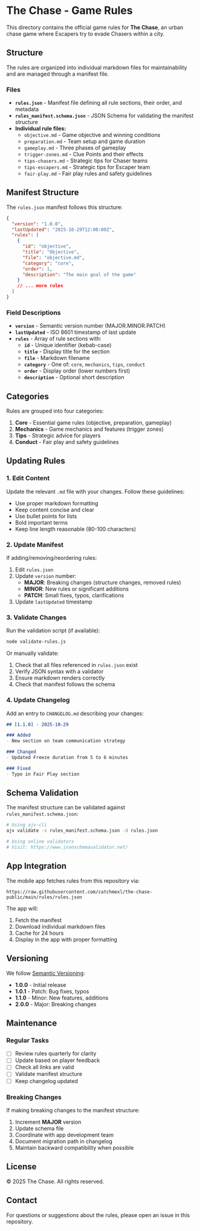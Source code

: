 # The Chase - Game Rules

This directory contains the official game rules for **The Chase**, an urban chase game where Escapers try to evade Chasers within a city.

## Structure

The rules are organized into individual markdown files for maintainability and are managed through a manifest file.

### Files

- **`rules.json`** - Manifest file defining all rule sections, their order, and metadata
- **`rules_manifest.schema.json`** - JSON Schema for validating the manifest structure
- **Individual rule files:**
  - `objective.md` - Game objective and winning conditions
  - `preparation.md` - Team setup and game duration
  - `gameplay.md` - Three phases of gameplay
  - `trigger-zones.md` - Clue Points and their effects
  - `tips-chasers.md` - Strategic tips for Chaser teams
  - `tips-escapers.md` - Strategic tips for Escaper team
  - `fair-play.md` - Fair play rules and safety guidelines

## Manifest Structure

The `rules.json` manifest follows this structure:

```json
{
  "version": "1.0.0",
  "lastUpdated": "2025-10-29T12:00:00Z",
  "rules": [
    {
      "id": "objective",
      "title": "Objective",
      "file": "objective.md",
      "category": "core",
      "order": 1,
      "description": "The main goal of the game"
    }
    // ... more rules
  ]
}
```

### Field Descriptions

- **`version`** - Semantic version number (MAJOR.MINOR.PATCH)
- **`lastUpdated`** - ISO 8601 timestamp of last update
- **`rules`** - Array of rule sections with:
  - **`id`** - Unique identifier (kebab-case)
  - **`title`** - Display title for the section
  - **`file`** - Markdown filename
  - **`category`** - One of: `core`, `mechanics`, `tips`, `conduct`
  - **`order`** - Display order (lower numbers first)
  - **`description`** - Optional short description

## Categories

Rules are grouped into four categories:

1. **Core** - Essential game rules (objective, preparation, gameplay)
2. **Mechanics** - Game mechanics and features (trigger zones)
3. **Tips** - Strategic advice for players
4. **Conduct** - Fair play and safety guidelines

## Updating Rules

### 1. Edit Content

Update the relevant `.md` file with your changes. Follow these guidelines:

- Use proper markdown formatting
- Keep content concise and clear
- Use bullet points for lists
- Bold important terms
- Keep line length reasonable (80-100 characters)

### 2. Update Manifest

If adding/removing/reordering rules:

1. Edit `rules.json`
2. Update `version` number:
   - **MAJOR**: Breaking changes (structure changes, removed rules)
   - **MINOR**: New rules or significant additions
   - **PATCH**: Small fixes, typos, clarifications
3. Update `lastUpdated` timestamp

### 3. Validate Changes

Run the validation script (if available):

```bash
node validate-rules.js
```

Or manually validate:
1. Check that all files referenced in `rules.json` exist
2. Verify JSON syntax with a validator
3. Ensure markdown renders correctly
4. Check that manifest follows the schema

### 4. Update Changelog

Add an entry to `CHANGELOG.md` describing your changes:

```markdown
## [1.1.0] - 2025-10-29

### Added
- New section on team communication strategy

### Changed
- Updated Freeze duration from 5 to 6 minutes

### Fixed
- Typo in Fair Play section
```

## Schema Validation

The manifest structure can be validated against `rules_manifest.schema.json`:

```bash
# Using ajv-cli
ajv validate -s rules_manifest.schema.json -d rules.json

# Using online validators
# Visit: https://www.jsonschemavalidator.net/
```

## App Integration

The mobile app fetches rules from this repository via:

```
https://raw.githubusercontent.com/catchmexl/the-chase-public/main/rules/rules.json
```

The app will:
1. Fetch the manifest
2. Download individual markdown files
3. Cache for 24 hours
4. Display in the app with proper formatting

## Versioning

We follow [Semantic Versioning](https://semver.org/):

- **1.0.0** - Initial release
- **1.0.1** - Patch: Bug fixes, typos
- **1.1.0** - Minor: New features, additions
- **2.0.0** - Major: Breaking changes

## Maintenance

### Regular Tasks

- [ ] Review rules quarterly for clarity
- [ ] Update based on player feedback
- [ ] Check all links are valid
- [ ] Validate manifest structure
- [ ] Keep changelog updated

### Breaking Changes

If making breaking changes to the manifest structure:

1. Increment **MAJOR** version
2. Update schema file
3. Coordinate with app development team
4. Document migration path in changelog
5. Maintain backward compatibility when possible

## License

© 2025 The Chase. All rights reserved.

## Contact

For questions or suggestions about the rules, please open an issue in this repository.
